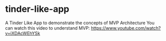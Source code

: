 # tinder-like-app
A Tinder Like App to demonstrate the concepts of MVP Architecture
You can watch this video to understand MVP:
https://www.youtube.com/watch?v=iXDAcWEhYSk
